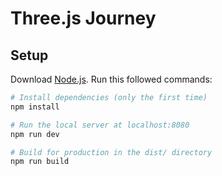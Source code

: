 # Three.js Journey

## Setup

Download [Node.js](https://nodejs.org/en/download/). Run this followed commands:

``` bash
# Install dependencies (only the first time)
npm install

# Run the local server at localhost:8080
npm run dev

# Build for production in the dist/ directory
npm run build
```